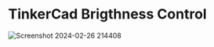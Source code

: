 # TinkerCad Brigthness Control
![Screenshot 2024-02-26 214408](https://github.com/LOVISH066/TinkerCad_Brigthness_Control/assets/112848018/9c82c217-f9d0-4db5-98f3-309f8725b320)
